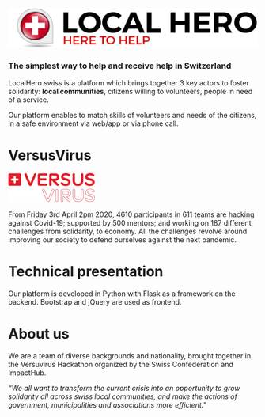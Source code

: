 ![alt text][logo]

### The simplest way to help and receive help in Switzerland
LocalHero.swiss is a platform which brings together 3 key actors to foster solidarity: **local communities**, citizens willing to volunteers, people in need of a service.

Our platform enables to match skills of volunteers and needs of the citizens, in a safe environment via web/app or via phone call.

# VersusVirus
![alt text][logoVersus]

From Friday 3rd April 2pm 2020, 4610 participants in 611 teams are hacking against Covid-19; supported by 500 mentors; and working on 187 different challenges from solidarity, to economy. All the challenges revolve around improving our society to defend ourselves against the next pandemic. 

# Technical presentation
Our platform is developed in Python with Flask as a framework on the backend. Bootstrap and jQuery are used as frontend.

# About us
We are a team of diverse backgrounds and nationality, brought together in the Versuvirus Hackathon organized by the Swiss Confederation and ImpactHub.

*“We all want to transform the current crisis into an opportunity to grow solidarity all across swiss local communities, and make the actions of government, municipalities and associations more efficient."*

[logo]: https://github.com/Ruijan/volunteering_platform/blob/master/static/images/LH6.png "Logo LocalHero"
[logoVersus]: https://github.com/Ruijan/volunteering_platform/blob/master/static/images/versusvirus.png "Logo LocalHero"
